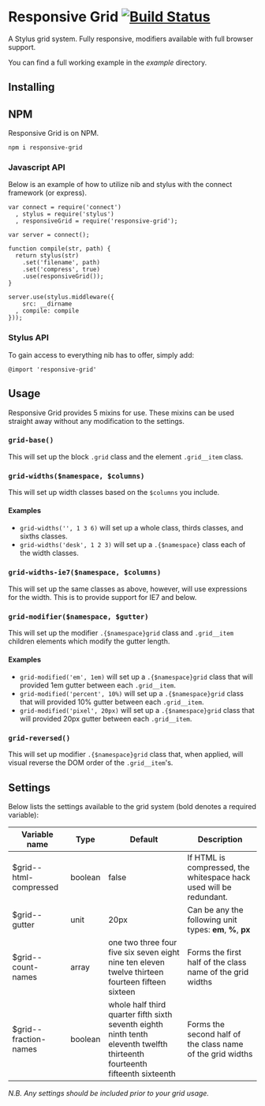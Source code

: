 # Responsive Grid [![Build Status](https://travis-ci.org/clocklimited/responsive-grid.svg?branch=master)](https://travis-ci.org/clocklimited/responsive-grid)

A Stylus grid system. Fully responsive, modifiers available with full browser support.

You can find a full working example in the _example_ directory.

## Installing

## NPM

Responsive Grid is on NPM.

```
npm i responsive-grid
```

### Javascript API

Below is an example of how to utilize nib and stylus with the connect framework (or express).

```
var connect = require('connect')
  , stylus = require('stylus')
  , responsiveGrid = require('responsive-grid');

var server = connect();

function compile(str, path) {
  return stylus(str)
    .set('filename', path)
    .set('compress', true)
    .use(responsiveGrid());
}

server.use(stylus.middleware({
    src: __dirname
  , compile: compile
}));
```

### Stylus API

To gain access to everything nib has to offer, simply add:

```
@import 'responsive-grid'
```

## Usage

Responsive Grid provides 5 mixins for use. These mixins can be used straight away without any modification to the settings.

### `grid-base()`

This will set up the block `.grid` class and the element `.grid__item` class.

### `grid-widths($namespace, $columns)`

This will set up width classes based on the `$columns` you include.

#### Examples

* `grid-widths('', 1 3 6)` will set up a whole class, thirds classes, and sixths classes.
* `grid-widths('desk', 1 2 3)` will set up a `.{$namespace}` class each of the width classes.

### `grid-widths-ie7($namespace, $columns)`

This will set up the same classes as above, however, will use expressions for the width. This is to provide support for IE7 and below.

### `grid-modifier($namespace, $gutter)`

This will set up the modifier `.{$namespace}grid` class and `.grid__item` children elements which modify the gutter length.

#### Examples

* `grid-modified('em', 1em)` will set up a `.{$namespace}grid` class that will provided 1em gutter between each `.grid__item`.
* `grid-modified('percent', 10%)` will set up a `.{$namespace}grid` class that will provided 10% gutter between each `.grid__item`.
* `grid-modified('pixel', 20px)` will set up a `.{$namespace}grid` class that will provided 20px gutter between each `.grid__item`.

### `grid-reversed()`

This will set up modifier `.{$namespace}grid` class that, when applied, will visual reverse the DOM order of the `.grid__item`'s.


## Settings
Below lists the settings available to the grid system (bold denotes a required variable):

Variable name           | Type    | Default | Description
----------------------- | ------- | ------- | -----------
$grid--html-compressed  | boolean | false   | If HTML is compressed, the whitespace hack used will be redundant.
$grid--gutter           | unit    | 20px    | Can be any the following unit types: **em**, **%**, **px**
$grid--count-names      | array   | one two three four five six seven eight nine ten eleven twelve thirteen fourteen fifteen sixteen | Forms the first half of the class name of the grid widths
$grid--fraction-names   | boolean | whole half third quarter fifth sixth seventh eighth ninth tenth eleventh twelfth thirteenth fourteenth fifteenth sixteenth | Forms the second half of the class name of the grid widths

_N.B. Any settings should be included prior to your grid usage._
